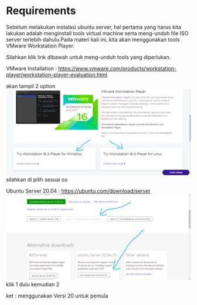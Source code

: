 # Requirements

Sebelum melakukan instalasi ubuntu server, hal pertama yang harus kita lakukan adalah menginstall tools virtual machine serta meng-unduh file ISO server terlebih dahulu.Pada materi kali ini, kita akan menggunakan tools VMware Workstation Player.

Silahkan klik link dibawah untuk meng-unduh tools yang diperlukan.

VMware Installation : https://www.vmware.com/products/workstation-player/workstation-player-evaluation.html

akan tampil 2 option
![Img 1](Assets/2.png)
silahkan di pilih sesuai os

Ubuntu Server 20.04 : https://ubuntu.com/download/server
![Img 1](Assets/3.png)
klik 1 dulu kemudian 2

ket : menggunakan Versi 20 untuk pemula



